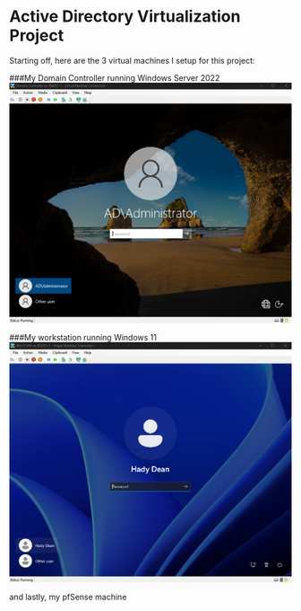 # Active Directory Virtualization Project

Starting off, here are the 3 virtual machines I setup for this project:

###My Domain Controller running Windows Server 2022
![](Screenshots/AD_DC_Login_Screen.png)


###My workstation running Windows 11
![](Screenshots/AD_Win11VM_Login_Screen.png)

and lastly, my pfSense machine 
